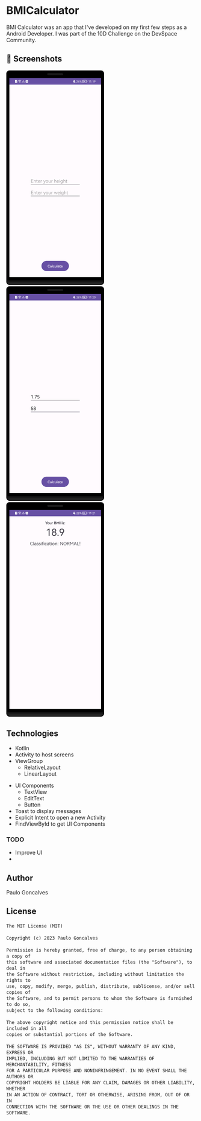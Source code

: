 # BMICalculator
BMI Calculator was an app that I've developed on my first few steps as a Android Developer. I was part of the 10D Challenge on the DevSpace Community.


## :camera_flash: Screenshots
<!-- You can add more screenshots here if you like -->
<img src="/results/screenshot1.png" width="260">&emsp;<img src="/results/screenshot2.png" width="260">&emsp;<img src="/results/screenshot3.png" width="260">

## Technologies 
* Kotlin
* Activity to host screens
* ViewGroup
    * RelativeLayout
    * LinearLayout
- UI Components
    - TextView
    - EditText
    - Button
- Toast to display messages
- Explicit Intent to open a new Activity
- FindViewById to get UI Components


### TODO
- Improve UI
- 
## Author
Paulo Goncalves

## License
```
The MIT License (MIT)

Copyright (c) 2023 Paulo Goncalves

Permission is hereby granted, free of charge, to any person obtaining a copy of
this software and associated documentation files (the "Software"), to deal in
the Software without restriction, including without limitation the rights to
use, copy, modify, merge, publish, distribute, sublicense, and/or sell copies of
the Software, and to permit persons to whom the Software is furnished to do so,
subject to the following conditions:

The above copyright notice and this permission notice shall be included in all
copies or substantial portions of the Software.

THE SOFTWARE IS PROVIDED "AS IS", WITHOUT WARRANTY OF ANY KIND, EXPRESS OR
IMPLIED, INCLUDING BUT NOT LIMITED TO THE WARRANTIES OF MERCHANTABILITY, FITNESS
FOR A PARTICULAR PURPOSE AND NONINFRINGEMENT. IN NO EVENT SHALL THE AUTHORS OR
COPYRIGHT HOLDERS BE LIABLE FOR ANY CLAIM, DAMAGES OR OTHER LIABILITY, WHETHER
IN AN ACTION OF CONTRACT, TORT OR OTHERWISE, ARISING FROM, OUT OF OR IN
CONNECTION WITH THE SOFTWARE OR THE USE OR OTHER DEALINGS IN THE SOFTWARE.
```
